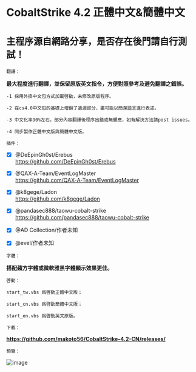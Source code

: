 # CobaltStrike 4.2 正體中文&簡體中文

# `主程序源自網路分享，是否存在後門請自行測試！`

`翻譯：`

**最大程度進行翻譯，並保留原版英文指令，方便對照參考及避免翻譯之錯誤。**

    -1 採用外掛中文包方式加載啓動，未修改原版程序。

    -2 在cs4.0中文包的基礎上增翻了遺漏部分，盡可能以簡潔語言進行表述。

    -3 中文化率90%左右，部分內容翻譯後程序出錯或無響應，如有解決方法請post issues。

    -4 同步製作正體中文版與簡體中文版。

`插件：`

- [x] @DeEpinGh0st/Erebus  
https://github.com/DeEpinGh0st/Erebus

- [x] @QAX-A-Team/EventLogMaster  
https://github.com/QAX-A-Team/EventLogMaster

- [x] @k8gege/Ladon  
https://github.com/k8gege/Ladon

- [x] @pandasec888/taowu-cobalt-strike  
https://github.com/pandasec888/taowu-cobalt-strike

- [x] @AD Collection/作者未知  
- [x] @evel/作者未知  

`字體：`

**搭配蘋方字體或微軟雅黑字體顯示效果更佳。**

`啓動：`

    start_tw.vbs 爲啓動正體中文版；

    start_cn.vbs 爲啓動簡體中文版；

    start_en.vbs 爲啓動英文原版。

`下載：`

**https://github.com/makoto56/CobaltStrike-4.2-CN/releases/**

`預覽：`

![image](https://github.com/makoto56/CobaltStrike-4.2-CN/blob/main/cs_4.2.png)
